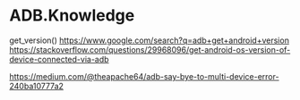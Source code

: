 # ADB.Knowledge
get_version() https://www.google.com/search?q=adb+get+android+version https://stackoverflow.com/questions/29968096/get-android-os-version-of-device-connected-via-adb

https://medium.com/@theapache64/adb-say-bye-to-multi-device-error-240ba10777a2
